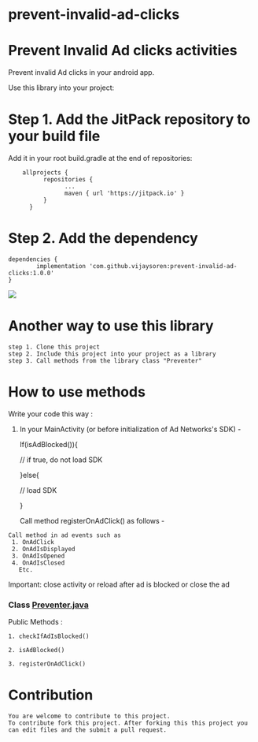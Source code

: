 # prevent-invalid-ad-clicks

# Prevent Invalid Ad clicks activities
Prevent invalid Ad clicks in your android app.

Use this library into your project:

# Step 1. Add the JitPack repository to your build file

Add it in your root build.gradle at the end of repositories:

    	allprojects {
		      repositories {
			        ...
			        maven { url 'https://jitpack.io' }
		      }
          }
  
  # Step 2. Add the dependency
 
	dependencies {
	        implementation 'com.github.vijaysoren:prevent-invalid-ad-clicks:1.0.0'
	}
	
	
	

[![](https://jitpack.io/v/vijaysoren/prevent-invalid-ad-clicks.svg)](https://jitpack.io/#vijaysoren/prevent-invalid-ad-clicks)


	




   # Another way to use this library 

    step 1. Clone this project 
    step 2. Include this project into your project as a library 
    step 3. Call methods from the library class "Preventer"

  # How to use methods 
   
   Write your code this way :
 
   1. In your MainActivity (or before initialization of Ad Networks's SDK) -
     
       If(isAdBlocked()){

       // if true, do not load SDK

       }else{

       // load SDK

       }
       
       Call method registerOnAdClick() as follows -

       
    Call method in ad events such as
     1. OnAdClick
     2. OnAdIsDisplayed
     3. OnAdIsOpened
     4. OnAdIsClosed
       Etc.
 
  Important: close activity or reload after ad is blocked or close the ad

  ### Class [Preventer.java](https://github.com/vijaysoren/prevent-invalid-ad-clicks/blob/master/preventer/src/main/java/com/netconnectapps/preventer/Preventer.java)

   Public Methods :

    1. checkIfAdIsBlocked()

    2. isAdBlocked()

    3. registerOnAdClick()


 # Contribution
    You are welcome to contribute to this project.
    To contribute fork this project. After forking this this project you can edit files and the submit a pull request.
